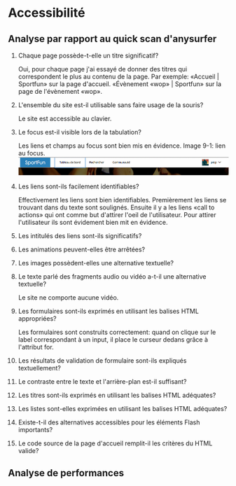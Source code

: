 # Accessibilité

## Analyse par rapport au quick scan d'anysurfer

1. Chaque page possède-t-elle un titre significatif?

	Oui, pour chaque page j'ai essayé de donner des titres qui correspondent le plus au contenu de la page. Par exemple:
«Accueil | Sportfun» sur la page d'accueil.
«Évènement «wop» | Sportfun» sur la page de l'évènement «wop».

2. L'ensemble du site est-il utilisable sans faire usage de la souris?

	Le site est accessible au clavier.
	
3. Le focus est-il visible lors de la tabulation?
	
	Les liens et champs au focus sont bien mis en évidence.
	Image 9-1: lien au focus.
	![Formulaire de création](img/9_1.png)
	
4. Les liens sont-ils facilement identifiables?

	Effectivement les liens sont bien identifiables. Premièrement les liens se trouvant dans du texte sont soulignés. Ensuite il y a les liens «call to actions» qui ont comme but d'attirer l'oeil de l'utilisateur. Pour attirer l'utilisateur ils sont évidement bien mit en évidence.

5. Les intitulés des liens sont-ils significatifs?
6. Les animations peuvent-elles être arrêtées?
7. Les images possèdent-elles une alternative textuelle?
8. Le texte parlé des fragments audio ou vidéo a-t-il une alternative textuelle?

	Le site ne comporte aucune vidéo.


9. Les formulaires sont-ils exprimés en utilisant les balises HTML appropriées?


	Les formulaires sont construits correctement: quand on clique sur le label correspondant à un input, il place le curseur dedans grâce à l'attribut for.


10. Les résultats de validation de formulaire sont-ils expliqués textuellement?

11. Le contraste entre le texte et l'arrière-plan est-il suffisant?

12. Les titres sont-ils exprimés en utilisant les balises HTML adéquates?

13. Les listes sont-elles exprimées en utilisant les balises HTML adéquates?

14. Existe-t-il des alternatives accessibles pour les éléments Flash importants?

15. Le code source de la page d'accueil remplit-il les critères du HTML valide?


## Analyse de performances